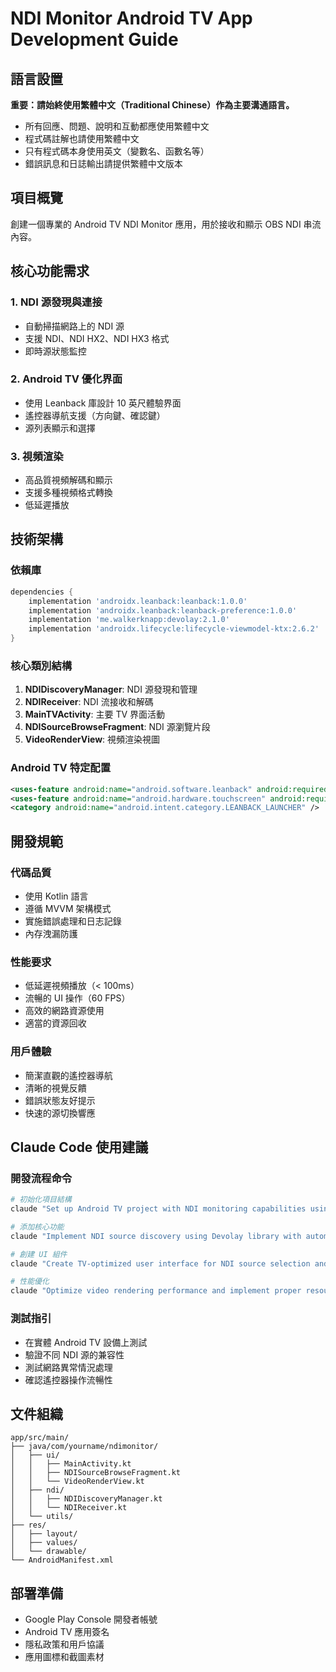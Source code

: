 # NDI Monitor Android TV App Development Guide

## 語言設置
**重要：請始終使用繁體中文（Traditional Chinese）作為主要溝通語言。**
- 所有回應、問題、說明和互動都應使用繁體中文
- 程式碼註解也請使用繁體中文
- 只有程式碼本身使用英文（變數名、函數名等）
- 錯誤訊息和日誌輸出請提供繁體中文版本

## 項目概覽
創建一個專業的 Android TV NDI Monitor 應用，用於接收和顯示 OBS NDI 串流內容。

## 核心功能需求

### 1. NDI 源發現與連接
- 自動掃描網路上的 NDI 源
- 支援 NDI、NDI HX2、NDI HX3 格式
- 即時源狀態監控

### 2. Android TV 優化界面
- 使用 Leanback 庫設計 10 英尺體驗界面
- 遙控器導航支援（方向鍵、確認鍵）
- 源列表顯示和選擇

### 3. 視頻渲染
- 高品質視頻解碼和顯示
- 支援多種視頻格式轉換
- 低延遲播放

## 技術架構

### 依賴庫
```gradle
dependencies {
    implementation 'androidx.leanback:leanback:1.0.0'
    implementation 'androidx.leanback:leanback-preference:1.0.0'
    implementation 'me.walkerknapp:devolay:2.1.0'
    implementation 'androidx.lifecycle:lifecycle-viewmodel-ktx:2.6.2'
}
```

### 核心類別結構
1. **NDIDiscoveryManager**: NDI 源發現和管理
2. **NDIReceiver**: NDI 流接收和解碼
3. **MainTVActivity**: 主要 TV 界面活動
4. **NDISourceBrowseFragment**: NDI 源瀏覽片段
5. **VideoRenderView**: 視頻渲染視圖

### Android TV 特定配置
```xml
<uses-feature android:name="android.software.leanback" android:required="true" />
<uses-feature android:name="android.hardware.touchscreen" android:required="false" />
<category android:name="android.intent.category.LEANBACK_LAUNCHER" />
```

## 開發規範

### 代碼品質
- 使用 Kotlin 語言
- 遵循 MVVM 架構模式
- 實施錯誤處理和日志記錄
- 內存洩漏防護

### 性能要求
- 低延遲視頻播放（< 100ms）
- 流暢的 UI 操作（60 FPS）
- 高效的網路資源使用
- 適當的資源回收

### 用戶體驗
- 簡潔直觀的遙控器導航
- 清晰的視覺反饋
- 錯誤狀態友好提示
- 快速的源切換響應

## Claude Code 使用建議

### 開發流程命令
```bash
# 初始化項目結構
claude "Set up Android TV project with NDI monitoring capabilities using Leanback library"

# 添加核心功能
claude "Implement NDI source discovery using Devolay library with automatic network scanning"

# 創建 UI 組件  
claude "Create TV-optimized user interface for NDI source selection and video playback"

# 性能優化
claude "Optimize video rendering performance and implement proper resource management"
```

### 測試指引
- 在實體 Android TV 設備上測試
- 驗證不同 NDI 源的兼容性
- 測試網路異常情況處理
- 確認遙控器操作流暢性

## 文件組織
```
app/src/main/
├── java/com/yourname/ndimonitor/
│   ├── ui/
│   │   ├── MainActivity.kt
│   │   ├── NDISourceBrowseFragment.kt
│   │   └── VideoRenderView.kt
│   ├── ndi/
│   │   ├── NDIDiscoveryManager.kt
│   │   └── NDIReceiver.kt
│   └── utils/
├── res/
│   ├── layout/
│   ├── values/
│   └── drawable/
└── AndroidManifest.xml
```

## 部署準備
- Google Play Console 開發者帳號
- Android TV 應用簽名
- 隱私政策和用戶協議
- 應用圖標和截圖素材